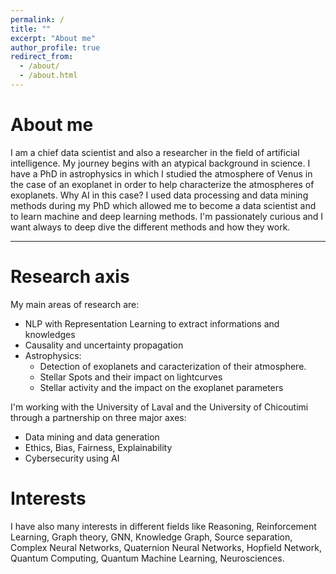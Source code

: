 ```yaml
---
permalink: /
title: ""
excerpt: "About me"
author_profile: true
redirect_from: 
  - /about/
  - /about.html
---
```


About me
======

I am a chief data scientist and also a researcher in the field of artificial intelligence. My journey begins with an atypical background in science. I have a PhD in astrophysics in which I studied the atmosphere of Venus in the case of an exoplanet in order to help characterize the atmospheres of exoplanets. Why AI in this case? I used data processing and data mining methods during my PhD which allowed me to become a data scientist and to learn machine and deep learning methods.
I'm passionately curious and I want always to deep dive the different methods and how they work.  


---

Research axis
======

My main areas of research are:
- NLP with Representation Learning to extract informations and knowledges
- Causality and uncertainty propagation
- Astrophysics: 
    - Detection of exoplanets and caracterization of their atmosphere.  
    - Stellar Spots and their impact on lightcurves
    - Stellar activity and the impact on the exoplanet parameters

I'm working with the University of Laval and the University of Chicoutimi through a partnership on three major axes:
- Data mining and data generation
- Ethics, Bias, Fairness, Explainability
- Cybersecurity using AI

Interests
======

I have also many interests in different fields like Reasoning, Reinforcement Learning, Graph theory, GNN, Knowledge Graph, Source separation, Complex Neural Networks, Quaternion Neural Networks, Hopfield Network, Quantum Computing, Quantum Machine Learning, Neurosciences.
